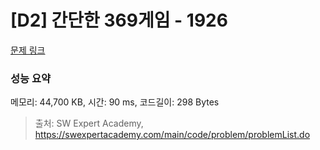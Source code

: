 # [D2] 간단한 369게임 - 1926 

[문제 링크](https://swexpertacademy.com/main/code/problem/problemDetail.do?contestProbId=AV5PTeo6AHUDFAUq) 

### 성능 요약

메모리: 44,700 KB, 시간: 90 ms, 코드길이: 298 Bytes



> 출처: SW Expert Academy, https://swexpertacademy.com/main/code/problem/problemList.do